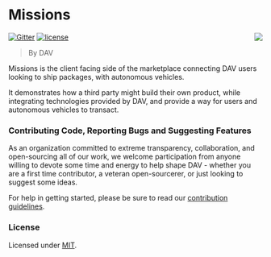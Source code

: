 # Missions
<img src="https://user-images.githubusercontent.com/926653/30173417-3eeb63fe-9400-11e7-90aa-e9997aac1ef1.gif" align="right" />

[![Gitter](https://img.shields.io/gitter/room/DAVFoundation/DAV-Contributors.svg?style=flat-square)](https://gitter.im/DAVFoundation/DAV-Contributors)
[![license](https://img.shields.io/github/license/DAVFoundation/missions.svg?style=flat-square)](https://github.com/DAVFoundation/missions/blob/master/LICENSE)

> By DAV

Missions is the client facing side of the marketplace connecting DAV users looking to ship packages, with autonomous vehicles.

It demonstrates how a third party might build their own product, while integrating technologies provided by DAV, and provide a way for users and autonomous vehicles to transact.

### Contributing Code, Reporting Bugs and Suggesting Features

As an organization committed to extreme transparency, collaboration, and open-sourcing all of our work, we welcome participation from anyone willing to devote some time and energy to help shape DAV - whether you are a first time contributor, a veteran open-sourcerer, or just looking to suggest some ideas.

For help in getting started, please be sure to read our [contribution guidelines](https://github.com/DAVFoundation/missions/blob/master/CONTRIBUTING.md).

### License

Licensed under [MIT](https://github.com/DAVFoundation/missioncontrol/blob/master/LICENSE).
